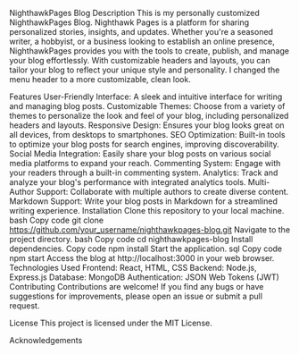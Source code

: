 NighthawkPages Blog
Description
This is my personally customized NighthawkPages Blog. Nighthawk Pages is a platform for sharing personalized stories, insights, and updates. Whether you're a seasoned writer, a hobbyist, or a business looking to establish an online presence, NighthawkPages provides you with the tools to create, publish, and manage your blog effortlessly. With customizable headers and layouts, you can tailor your blog to reflect your unique style and personality. I changed the menu header to a more customizable, clean look.

Features
User-Friendly Interface: A sleek and intuitive interface for writing and managing blog posts.
Customizable Themes: Choose from a variety of themes to personalize the look and feel of your blog, including personalized headers and layouts.
Responsive Design: Ensures your blog looks great on all devices, from desktops to smartphones.
SEO Optimization: Built-in tools to optimize your blog posts for search engines, improving discoverability.
Social Media Integration: Easily share your blog posts on various social media platforms to expand your reach.
Commenting System: Engage with your readers through a built-in commenting system.
Analytics: Track and analyze your blog's performance with integrated analytics tools.
Multi-Author Support: Collaborate with multiple authors to create diverse content.
Markdown Support: Write your blog posts in Markdown for a streamlined writing experience.
Installation
Clone this repository to your local machine.
bash
Copy code
git clone https://github.com/your_username/nighthawkpages-blog.git
Navigate to the project directory.
bash
Copy code
cd nighthawkpages-blog
Install dependencies.
Copy code
npm install
Start the application.
sql
Copy code
npm start
Access the blog at http://localhost:3000 in your web browser.
Technologies Used
Frontend: React, HTML, CSS
Backend: Node.js, Express.js
Database: MongoDB
Authentication: JSON Web Tokens (JWT)
Contributing
Contributions are welcome! If you find any bugs or have suggestions for improvements, please open an issue or submit a pull request.

License
This project is licensed under the MIT License.

Acknowledgements
